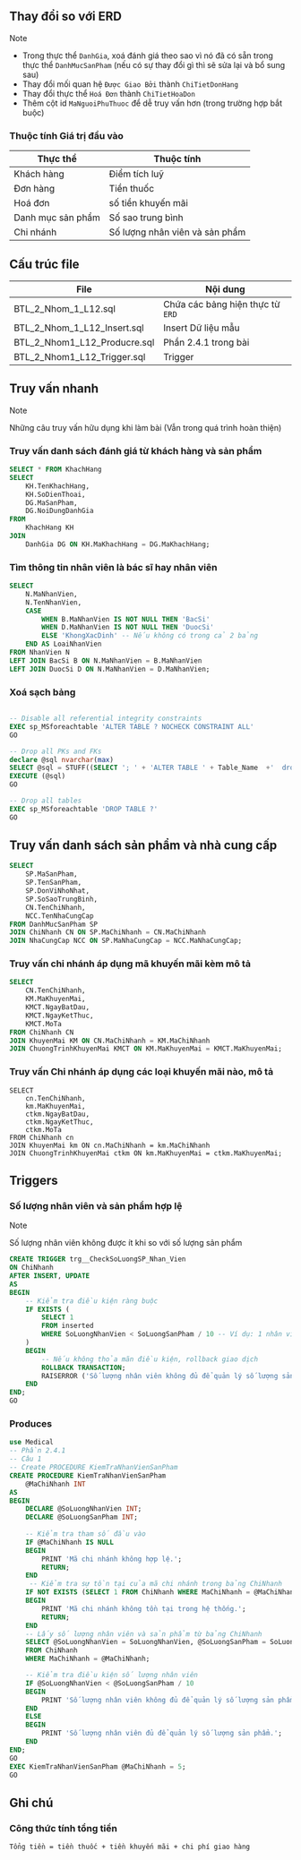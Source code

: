 ## Thay đổi so với ERD
> [!NOTE]
> - Trong thực thể `DanhGia`, xoá đánh giá theo sao vì nó đã có sẵn trong thực thể `DanhMucSanPham` (nếu có sự thay đổi gì thì sẽ sửa lại và bổ sung sau)
> - Thay đổi mối quan hệ `Được Giao Bởi` thành `ChiTietDonHang`
> - Thay đổi thực thể `Hoá Đơn` thành `ChiTietHoaDon`
> - Thêm cột id `MaNguoiPhuThuoc` để dễ truy vấn hơn (trong trường hợp bắt buộc)

### Thuộc tính Giá trị đầu vào
| Thực thể   |Thuộc tính|
| -------- | ------- |
| Khách hàng  | Điểm tích luỹ |
| Đơn hàng | Tiền thuốc |
| Hoá đơn | số tiền khuyến mãi |
| Danh mục sản phẩm | Số sao trung bình |
| Chi nhánh | Số lượng nhân viên và sản phẩm | 

## Cấu trúc file
| File    | Nội dung |
| -------- | ------- |
| BTL_2_Nhom_1_L12.sql  | Chứa các bảng hiện thực từ `ERD`    |
| BTL_2_Nhom_1_L12_Insert.sql | Insert Dữ liệu mẫu     |
| BTL_2_Nhom1_L12_Producre.sql   | Phần 2.4.1 trong bài |
| BTL_2_Nhom1_L12_Trigger.sql   | Trigger |

## Truy vấn nhanh
> [!NOTE]  
> Những câu truy vấn hữu dụng khi làm bài (Vẫn trong quá trình hoàn thiện)
### Truy vấn danh sách đánh giá từ khách hàng và sản phẩm

```sql
SELECT * FROM KhachHang
SELECT 
    KH.TenKhachHang,
    KH.SoDienThoai,
    DG.MaSanPham,
    DG.NoiDungDanhGia
FROM 
    KhachHang KH
JOIN 
    DanhGia DG ON KH.MaKhachHang = DG.MaKhachHang;
```

### Tìm thông tin nhân viên là bác sĩ hay nhân viên
```sql
SELECT 
    N.MaNhanVien, 
    N.TenNhanVien, 
    CASE 
        WHEN B.MaNhanVien IS NOT NULL THEN 'BacSi'
        WHEN D.MaNhanVien IS NOT NULL THEN 'DuocSi'
        ELSE 'KhongXacDinh' -- Nếu không có trong cả 2 bảng
    END AS LoaiNhanVien
FROM NhanVien N
LEFT JOIN BacSi B ON N.MaNhanVien = B.MaNhanVien
LEFT JOIN DuocSi D ON N.MaNhanVien = D.MaNhanVien;
```

### Xoá sạch bảng
```sql

-- Disable all referential integrity constraints
EXEC sp_MSforeachtable 'ALTER TABLE ? NOCHECK CONSTRAINT ALL'
GO

-- Drop all PKs and FKs
declare @sql nvarchar(max)
SELECT @sql = STUFF((SELECT '; ' + 'ALTER TABLE ' + Table_Name  +'  drop constraint ' + Constraint_Name  from Information_Schema.CONSTRAINT_TABLE_USAGE ORDER BY Constraint_Name FOR XML PATH('')),1,1,'')
EXECUTE (@sql)
GO

-- Drop all tables
EXEC sp_MSforeachtable 'DROP TABLE ?'
GO
```
## Truy vấn danh sách sản phẩm và nhà cung cấp
```sql
SELECT 
    SP.MaSanPham, 
    SP.TenSanPham, 
    SP.DonViNhoNhat, 
    SP.SoSaoTrungBinh,
    CN.TenChiNhanh,
    NCC.TenNhaCungCap
FROM DanhMucSanPham SP
JOIN ChiNhanh CN ON SP.MaChiNhanh = CN.MaChiNhanh
JOIN NhaCungCap NCC ON SP.MaNhaCungCap = NCC.MaNhaCungCap;

```
### Truy vấn chi nhánh áp dụng mã khuyến mãi kèm mô tả
```sql
SELECT 
    CN.TenChiNhanh, 
    KM.MaKhuyenMai, 
    KMCT.NgayBatDau, 
    KMCT.NgayKetThuc, 
    KMCT.MoTa
FROM ChiNhanh CN
JOIN KhuyenMai KM ON CN.MaChiNhanh = KM.MaChiNhanh
JOIN ChuongTrinhKhuyenMai KMCT ON KM.MaKhuyenMai = KMCT.MaKhuyenMai;
```
### Truy vấn Chi nhánh áp dụng các loại khuyến mãi nào, mô tả 
```
SELECT 
    cn.TenChiNhanh,
    km.MaKhuyenMai,
    ctkm.NgayBatDau,
    ctkm.NgayKetThuc,
    ctkm.MoTa
FROM ChiNhanh cn
JOIN KhuyenMai km ON cn.MaChiNhanh = km.MaChiNhanh
JOIN ChuongTrinhKhuyenMai ctkm ON km.MaKhuyenMai = ctkm.MaKhuyenMai;
```
## Triggers
### Số lượng nhân viên và sản phẩm hợp lệ 
> [!NOTE]  
> Số lượng nhân viên không được ít khi so với số lượng sản phẩm

```sql
CREATE TRIGGER trg__CheckSoLuongSP_Nhan_Vien
ON ChiNhanh
AFTER INSERT, UPDATE
AS
BEGIN
	-- Kiểm tra điều kiện ràng buộc
	IF EXISTS (
    	SELECT 1
    	FROM inserted
    	WHERE SoLuongNhanVien < SoLuongSanPham / 10 -- Ví dụ: 1 nhân viên quản lý 10 sản phẩm
	)
	BEGIN
    	-- Nếu không thỏa mãn điều kiện, rollback giao dịch
    	ROLLBACK TRANSACTION;
    	RAISERROR ('Số lượng nhân viên không đủ để quản lý số lượng sản phẩm hiện có.', 16, 1);
	END
END;
GO
```
### Produces
```sql
use Medical
-- Phần 2.4.1
-- Câu 1
-- Create PROCEDURE KiemTraNhanVienSanPham
CREATE PROCEDURE KiemTraNhanVienSanPham
    @MaChiNhanh INT
AS
BEGIN
    DECLARE @SoLuongNhanVien INT;
    DECLARE @SoLuongSanPham INT;
    
    -- Kiểm tra tham số đầu vào
    IF @MaChiNhanh IS NULL
    BEGIN
        PRINT 'Mã chi nhánh không hợp lệ.';
        RETURN;
    END
	 -- Kiểm tra sự tồn tại của mã chi nhánh trong bảng ChiNhanh
    IF NOT EXISTS (SELECT 1 FROM ChiNhanh WHERE MaChiNhanh = @MaChiNhanh)
    BEGIN
        PRINT 'Mã chi nhánh không tồn tại trong hệ thống.';
        RETURN;
    END
    -- Lấy số lượng nhân viên và sản phẩm từ bảng ChiNhanh
    SELECT @SoLuongNhanVien = SoLuongNhanVien, @SoLuongSanPham = SoLuongSanPham
    FROM ChiNhanh
    WHERE MaChiNhanh = @MaChiNhanh;

    -- Kiểm tra điều kiện số lượng nhân viên
    IF @SoLuongNhanVien < @SoLuongSanPham / 10
    BEGIN
        PRINT 'Số lượng nhân viên không đủ để quản lý số lượng sản phẩm.';
    END
    ELSE
    BEGIN
        PRINT 'Số lượng nhân viên đủ để quản lý số lượng sản phẩm.';
    END
END;
GO
EXEC KiemTraNhanVienSanPham @MaChiNhanh = 5;
GO
```

## Ghi chú
### Công thức tính tổng tiền
```
Tổng tiền = tiền thuốc + tiền khuyến mãi + chi phí giao hàng  
```

